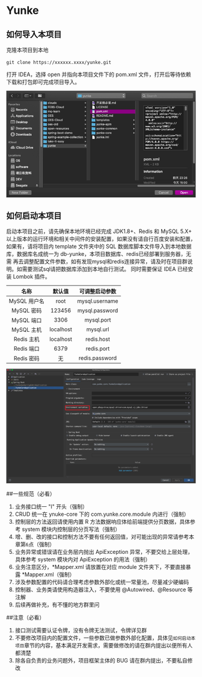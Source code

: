 # Yunke

## 如何导入本项目
克隆本项目到本地

`git clone https://xxxxxx.xxxx/yunke.git`

打开 IDEA，选择 open 并指向本项目文件下的 pom.xml 文件，打开后等待依赖下载和打包即可完成项目导入。

![import peroject](../templates/images/ipmort-yunke-project.jpg)

## 如何启动本项目

启动本项目之前，请先确保本地环境已经完成 JDK1.8+、Redis 和 MySQL 5.X+ 以上版本的运行环境和相关中间件的安装配置，如果没有请自行百度安装和配置，
如果有，请将项目内 template 文件夹中的 SQL 数据库脚本文件导入到本地数据库，数据库名成统一为 db-yunke，本项目数据库、redis已经部署到服务器，无需
再去调整配置文件参数，如有发现mysql和redis连接异常，请及时在项目群说明。如需要测试sql请把数据库添加到本地自行测试。
同时需要保证 IDEA 已经安装 Lombok 插件。

| 名称 |        默认值         | 可调整启动参数 |
| :---: | :------: |:-------: |
|   MySQL 用户名   |    root     | mysql.username     |
|   MySQL 密码   |    123456     | mysql.password     |
|   MySQL 端口   |    3306     | mysql.port     |
|   MySQL 主机   |    localhost     | mysql.url     |
|   Redis 主机   |    localhost     | redis.host     |
|   Redis 端口   |    6379     | redis.port     |
|   Redis 密码   |    无     | redis.password     |

![change properties](../templates/images/change-startup-properties.jpg)

##一些规范（必看）

1.  业务接口统一 "I" 开头（强制）
2.  CRUD 统一在 ynuke-core 下的 com.yunke.core.module 内进行（强制）
3.  控制层的方法返回请使用内置 R 方法数据响应体给前端提供分页数据，具体参考 system 模块内控制层的分页写法（强制）
4.  增、删、改的接口和控制方法不要有任何返回值，对可能出现的异常请参考本章第<code>6</code>点（强制）
5.  业务异常或错误请在业务层内抛出 ApiException 异常，不要交给上层处理，具体参考 system 模块内对 ApiException 的用法（强制）
6.  业务注意区分，*Mapper.xml 请放置在对应 module 文件夹下，不要直接暴露 *Mapper.xml（强制）
7.  涉及参数配置的代码请合理考虑参数外部化或统一常量池，尽量减少硬编码
8.  控制器、业务类请使用构造器注入，不要使用 @Autowired、@Resource 等注解
9.  后续再做补充，有不懂的地方群里问

##注意（必看）
1. 接口测试需要认证令牌，没有令牌无法测试，令牌详见群
2. 不要修改项目内的配置文件，一些参数已做参数外部化配置，具体见<code>如何启动本项目</code>章节的内容，基本满足开发需求，需要做修改的请在群内提出以便所有人都清楚
3. 除各自负责的业务问题外，项目框架主体的 BUG 请在群内提出，不要私自修改











